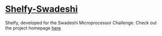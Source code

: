 # [Shelfy-Swadeshi](https://raghavthakar.github.io/shelfy.html)
Shelfy, developed for the Swadeshi Microprocessor Challenge. Check out the project homepage [here](https://raghavthakar.github.io/shelfy.html)
